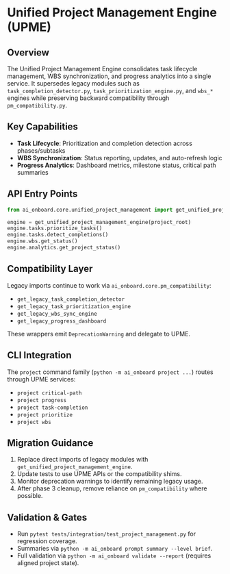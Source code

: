 # Unified Project Management Engine (UPME)

## Overview
The Unified Project Management Engine consolidates task lifecycle management, WBS synchronization, and progress analytics into a single service. It supersedes legacy modules such as `task_completion_detector.py`, `task_prioritization_engine.py`, and `wbs_*` engines while preserving backward compatibility through `pm_compatibility.py`.

## Key Capabilities
- **Task Lifecycle**: Prioritization and completion detection across phases/subtasks
- **WBS Synchronization**: Status reporting, updates, and auto-refresh logic
- **Progress Analytics**: Dashboard metrics, milestone status, critical path summaries

## API Entry Points
```python
from ai_onboard.core.unified_project_management import get_unified_project_management_engine

engine = get_unified_project_management_engine(project_root)
engine.tasks.prioritize_tasks()
engine.tasks.detect_completions()
engine.wbs.get_status()
engine.analytics.get_project_status()
```

## Compatibility Layer
Legacy imports continue to work via `ai_onboard.core.pm_compatibility`:
- `get_legacy_task_completion_detector`
- `get_legacy_task_prioritization_engine`
- `get_legacy_wbs_sync_engine`
- `get_legacy_progress_dashboard`

These wrappers emit `DeprecationWarning` and delegate to UPME.

## CLI Integration
The `project` command family (`python -m ai_onboard project ...`) routes through UPME services:
- `project critical-path`
- `project progress`
- `project task-completion`
- `project prioritize`
- `project wbs`

## Migration Guidance
1. Replace direct imports of legacy modules with `get_unified_project_management_engine`.
2. Update tests to use UPME APIs or the compatibility shims.
3. Monitor deprecation warnings to identify remaining legacy usage.
4. After phase 3 cleanup, remove reliance on `pm_compatibility` where possible.

## Validation & Gates
- Run `pytest tests/integration/test_project_management.py` for regression coverage.
- Summaries via `python -m ai_onboard prompt summary --level brief`.
- Full validation via `python -m ai_onboard validate --report` (requires aligned project state).

